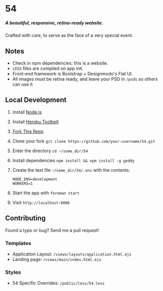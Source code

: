 # 54
##### A beautiful, responsive, retina-ready website.

Crafted with care, to serve as the face of a very special event.

## Notes

 * Check in npm dependencies; this is a website.
 * `LESS` files are compiled on app init.
 * Front-end framework is Bootstrap + Designmodo's Flat UI.
 * All images must be retina ready, and leave your PSD in `/psds` so others can use it

## Local Development

 1. Install [Node.js](http://nodejs.org)
 2. Install [Heroku Toolbelt](https://toolbelt.heroku.com)
 3. [Fork This Repo](https://github.com/ben-ng/54/fork)
 4. Clone your fork `git clone https://github.com/your-username/54.git`
 5. Enter the directory `cd ~/some_dir/54`
 6. Install dependencies `npm install && npm install -g geddy`
 7.	Create the text file `~/some_dir/54/.env` with the contents:
 
 	```
 	NODE_ENV=development
	WORKERS=1	
 	```
 	
 8. Start the app with `foreman start`
 9. Visit `http://localhost:8080`

## Contributing

Found a typo or bug? Send me a pull request!

### Templates

 * Application Layout: `/views/layouts/application.html.ejs`
 * Landing page: `/views/main/index.html.ejs`

### Styles

 * 54 Specific Overrides: `/public/less/54.less`
